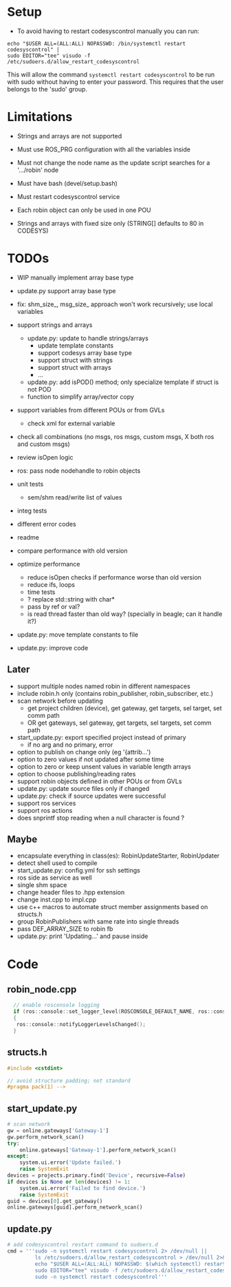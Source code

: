 
# Setup

* To avoid having to restart codesyscontrol manually you can run:
```
echo "$USER ALL=(ALL:ALL) NOPASSWD: /bin/systemctl restart codesyscontrol" |
sudo EDITOR="tee" visudo -f /etc/sudoers.d/allow_restart_codesyscontrol
```
This will allow the command `systemctl restart codesyscontrol` to be run with sudo without having to enter your password. This requires that the user belongs to the 'sudo' group.


# Limitations

* Strings and arrays are not supported
* Must use ROS_PRG configuration with all the variables inside
* Must not change the node name as the update script searches for a '.../robin' node
* Must have bash (devel/setup.bash)
* Must restart codesyscontrol service
* Each robin object can only be used in one POU

* Strings and arrays with fixed size only (STRING[] defaults to 80 in CODESYS)


# TODOs

* WIP manually implement array base type
* update.py support array base type

* fix: shm_size_, msg_size_ approach won't work recursively; use local variables

* support strings and arrays
  * update.py: update to handle strings/arrays
    * update template constants
    * support codesys array base type
    * support struct with strings
    * support struct with arrays
    * ...
  * update.py: add isPOD() method; only specialize template if struct is not POD
  * function to simplify array/vector copy

* support variables from different POUs or from GVLs
  * check xml for external variable
* check all combinations (no msgs, ros msgs, custom msgs, X both ros and custom msgs)
* review isOpen logic
* ros: pass node nodehandle to robin objects
* unit tests
    * sem/shm read/write list of values
* integ tests
* different error codes
* readme
* compare performance with old version
* optimize performance
    * reduce isOpen checks if performance worse than old version
    * reduce ifs, loops
    * time tests
    * ? replace std::string with char*
    * pass by ref or val?
    * is read thread faster than old way? (specially in beagle; can it handle it?)
* update.py: move template constants to file
* update.py: improve code

## Later
* support multiple nodes named robin in different namespaces
* include robin.h only (contains robin_publisher, robin_subscriber, etc.)
* scan network before updating
    * get project children (device), get gateway, get targets, sel target, set comm path
    * OR get gateways, sel gateway, get targets, sel targets, set comm path
* start_update.py: export specified project instead of primary
    * if no arg and no primary, error
* option to publish on change only (eg '{attrib...')
* option to zero values if not updated after some time
* option to zero or keep unsent values in variable length arrays
* option to choose publishing/reading rates
* support robin objects defined in other POUs or from GVLs
* update.py: update source files only if changed
* update.py: check if source updates were successful
* support ros services
* support ros actions
* does snprintf stop reading when a null character is found ?

## Maybe
* encapsulate everything in class(es): RobinUpdateStarter, RobinUpdater
* detect shell used to compile
* start_update.py: config.yml for ssh settings
* ros side as service as well
* single shm space
* change header files to .hpp extension
* change inst.cpp to impl.cpp
* use c++ macros to automate struct member assignments based on structs.h
* group RobinPublishers with same rate into single threads
* pass DEF_ARRAY_SIZE to robin fb
* update.py: print 'Updating...' and pause inside


# Code

## robin_node.cpp
```c++
  // enable rosconsole logging
  if (ros::console::set_logger_level(ROSCONSOLE_DEFAULT_NAME, ros::console::levels::Debug))
  {
   ros::console::notifyLoggerLevelsChanged();
  }
```

## structs.h
```c++
#include <cstdint>

// avoid structure padding; not standard
#pragma pack(1) -->
```

## start_update.py
```python
# scan network
gw = online.gateways['Gateway-1']
gw.perform_network_scan()
try:
    online.gateways['Gateway-1'].perform_network_scan()
except:
    system.ui.error('Update failed.')
    raise SystemExit
devices = projects.primary.find('Device', recursive=False)
if devices is None or len(devices) != 1:
    system.ui.error('Failed to find device.')
    raise SystemExit
guid = devices[0].get_gateway()
online.gateways[guid].perform_network_scan()
```

## update.py
```python
# add codesyscontrol restart command to sudoers.d
cmd = '''sudo -n systemctl restart codesyscontrol 2> /dev/null ||
         ls /etc/sudoers.d/allow_restart_codesyscontrol > /dev/null 2>&1 ||
         echo "$USER ALL=(ALL:ALL) NOPASSWD: $(which systemctl) restart codesyscontrol" |
         sudo EDITOR="tee" visudo -f /etc/sudoers.d/allow_restart_codesyscontrol > /dev/null &&
         sudo -n systemctl restart codesyscontrol'''
```
